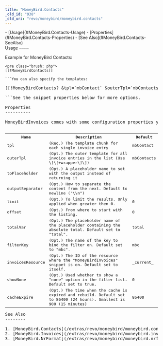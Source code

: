 ```yaml
---
title: "MoneyBird.Contacts"
_old_id: "938"
_old_uri: "revo/moneybird/moneybird.contacts"
---
```


<div>- [Usage](#MoneyBird.Contacts-Usage)
- [Properties](#MoneyBird.Contacts-Properties)
- [See Also](#MoneyBird.Contacts-SeeAlso)

</div>Usage
-----

Example for MoneyBird Contacts:

```
<pre class="brush: php">
[[!MoneyBirdContacts]]

```You can also specify the templates:

```
<pre class="brush: php">
[[!MoneyBirdContacts? &tpl=`mbContact` &outerTpl=`mbContacts`]]

```See the snippet properties below for more options.

Properties
----------

MoneyBirdInvoices comes with some configuration properties you can set to adjust the way it behaves.

<table id="TBL1376497247022"><tbody><tr><th>Name</th><th>Description</th><th>Default</th></tr><tr><td>tpl</td><td>(Req.) The template chunk for each single invoice entry   
</td><td>mbContact</td></tr><tr><td>outerTpl</td><td>(Opt.) The outer template for all invoice entries in the list (Use \[\[+wrapper\]\])   
</td><td>mbContacts</td></tr><tr><td>toPlaceholder   
</td><td>(Opt.) A placeholder name to set with the output instead of returning it   
</td><td> </td></tr><tr><td>outputSeparator   
</td><td>(Opt.) How to separate the content from the next. Default to newline ("\\n")   
</td><td> </td></tr><tr><td>limit   
</td><td>(Opt.) To limit the results. Only applied when greater then 0.   
</td><td>0</td></tr><tr><td>offset   
</td><td>(Opt.) From where to start with the listing.   
</td><td>0</td></tr><tr><td>totalVar   
</td><td>(Opt.) The placeholder name of the placeholder containing the absolute total. Default set to "total".   
</td><td>total</td></tr><tr><td>filterKey   
</td><td>(Opt.) The name of the key to bind the filter on. Default set to "mbc".   
</td><td>mbc</td></tr><tr><td>invoicesResource   
</td><td>(Opt.) The ID of the resource where the "MoneyBirdInvoices" snippet is on. Default set to itself.   
</td><td>_current_</td></tr><tr><td>showNone   
</td><td>(Opt.) Used whether to show a "none" option in the filter list. Default set to true.   
</td><td>0</td></tr><tr><td>cacheExpire   
</td><td>(Opt.) The time when the cache is expired and rebuild. Default set to 86400 (24 hours). Smallest is 900 (15 minutes)   
</td><td>86400</td></tr></tbody></table>See Also
--------

1. [MoneyBird.Contacts](/extras/revo/moneybird/moneybird.contacts)
2. [MoneyBird.Invoices](/extras/revo/moneybird/moneybird.invoices)
3. [MoneyBird.NrFormat](/extras/revo/moneybird/moneybird.nrformat)
